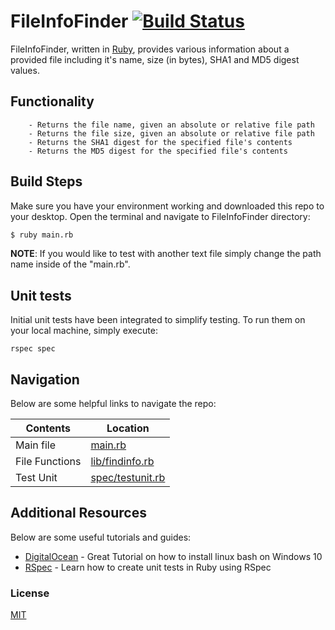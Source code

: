 # FileInfoFinder [![Build Status](https://travis-ci.org/Securter/FileInfoFinder.svg?branch=master)](https://travis-ci.org/Securter/FileInfoFinder)

FileInfoFinder, written in [Ruby](https://www.ruby-lang.org/en/), provides various information about a provided file including it's name, size (in bytes), SHA1 and MD5 digest values.

## Functionality
        - Returns the file name, given an absolute or relative file path
        - Returns the file size, given an absolute or relative file path
        - Returns the SHA1 digest for the specified file's contents
        - Returns the MD5 digest for the specified file's contents

## Build Steps

Make sure you have your environment working and downloaded this repo to your desktop.
Open the terminal and navigate to FileInfoFinder directory:
```sh
$ ruby main.rb
```

**NOTE**: If you would like to test with another text file simply change the path name inside of the "main.rb".

## Unit tests

Initial unit tests have been integrated to simplify testing. To run them on your local machine, simply execute:

`rspec spec`

## Navigation

Below are some helpful links to navigate the repo:

| Contents | Location |
| ------ | ------ |
| Main file  | [main.rb] |
| File Functions | [lib/findinfo.rb] |
| Test Unit | [spec/testunit.rb]  |

## Additional Resources

Below are some useful tutorials and guides:

* [DigitalOcean] - Great Tutorial on how to install linux bash on Windows 10
* [RSpec] - Learn how to create unit tests in Ruby using RSpec

### License
[MIT]

 [RSpec]: <http://rspec.info/>
 [DigitalOcean]: <https://www.digitalocean.com/community/tutorials/how-to-install-ruby-and-set-up-a-local-programming-environment-on-windows-10>
 [MIT]: <https://github.com/Securter/FileInfoFinder/blob/master/LICENSE>
 [main.rb]: <https://github.com/Securter/FileInfoFinder/blob/master/main.rb>
 [lib/findInfo.rb]: <https://github.com/Securter/FileInfoFinder/blob/master/lib/find_info.rb>
 [spec/testUnit.rb]: <https://github.com/Securter/FileInfoFinder/blob/master/spec/test_unit_spec.rb>
